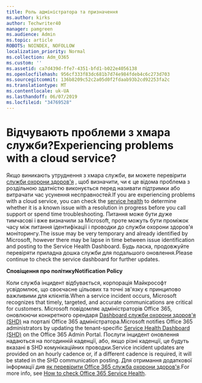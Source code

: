 ```yaml
---
title: Роль адміністратора та призначення
ms.author: kirks
author: Techwriter40
manager: pamgreen
ms.audience: Admin
ms.topic: article
ROBOTS: NOINDEX, NOFOLLOW
localization_priority: Normal
ms.collection: Adm_O365
ms.custom: ''
ms.assetid: ca7d439d-ffe7-4351-bfd1-b022e4056138
ms.openlocfilehash: 956cf333f83dc681b7d74e984fdeb4c6c273d703
ms.sourcegitcommit: 136b8209c52c2a05d0f2fdaab93b2cd92253fa2c
ms.translationtype: MT
ms.contentlocale: uk-UA
ms.lasthandoff: 06/07/2019
ms.locfileid: "34769528"
---
```

# <a name="experiencing-problems-with-a-cloud-service"></a><span data-ttu-id="e0f69-102">Відчувають проблеми з хмара служби?</span><span class="sxs-lookup"><span data-stu-id="e0f69-102">Experiencing problems with a cloud service?</span></span>

<span data-ttu-id="e0f69-103">Якщо виникають утруднення з хмара служби, ви можете перевірити [служби охорони здоров'я](https://admin.microsoft.com/AdminPortal/Home#/servicehealth) , щоб визначити, чи є це відома проблема з роздільною здатністю виконується перед називати підтримки або витрачати час усунення несправностей.</span><span class="sxs-lookup"><span data-stu-id="e0f69-103">If you are experiencing problems with a cloud service, you can check the [service health](https://admin.microsoft.com/AdminPortal/Home#/servicehealth) to determine whether it is a known issue with a resolution in progress before you call support or spend time troubleshooting.</span></span> <span data-ttu-id="e0f69-104">Питання може бути дуже тимчасові і вже визначили за Microsoft, проте можуть бути проміжок часу між питання ідентифікації і проводки до служби охорони здоров'я моніторингу.</span><span class="sxs-lookup"><span data-stu-id="e0f69-104">The issue may be very temporary and already identified by Microsoft, however there may be lapse in time between issue identification and posting to the Service Health Dashboard.</span></span> <span data-ttu-id="e0f69-105">Будь ласка, продовжуйте перевіряти приладна дошка служби для подальшого оновлення.</span><span class="sxs-lookup"><span data-stu-id="e0f69-105">Please continue to check the service dashboard for further updates.</span></span>

<span data-ttu-id="e0f69-106">**Сповіщення про політику**</span><span class="sxs-lookup"><span data-stu-id="e0f69-106">**Notification Policy**</span></span>

<span data-ttu-id="e0f69-107">Коли служба інцидент відбувається, корпорація Майкрософт усвідомлює, що своєчасне цільових та точні зв'язку є принципово важливими для клієнтів.</span><span class="sxs-lookup"><span data-stu-id="e0f69-107">When a service incident occurs, Microsoft recognizes that timely, targeted, and accurate communications are critical for customers.</span></span> <span data-ttu-id="e0f69-108">Microsoft повідомляє адміністраторів Office 365, оновлюючи конкретного орендаря [Dashboard служби охорони здоров'я (SHD)](https://admin.microsoft.com/AdminPortal/Home#/servicehealth) на порталі Office 365 адміністратора.</span><span class="sxs-lookup"><span data-stu-id="e0f69-108">Microsoft notifies Office 365 administrators by updating the tenant-specific [Service Health Dashboard (SHD)](https://admin.microsoft.com/AdminPortal/Home#/servicehealth) on the Office 365 Admin Portal.</span></span> <span data-ttu-id="e0f69-109">Послуги інцидент оновлення надаються на погодинній каденції, або, якщо різні каденції, це будуть вказані в SHD комунікаційних проводки.</span><span class="sxs-lookup"><span data-stu-id="e0f69-109">Service incident updates are provided on an hourly cadence or, if a different cadence is required, it will be stated in the SHD communication posting.</span></span> <span data-ttu-id="e0f69-110">Для отримання додаткової інформації див [як перевірити Office 365 служба охорони здоров'я](https://docs.microsoft.com/office365/enterprise/view-service-health).</span><span class="sxs-lookup"><span data-stu-id="e0f69-110">For more info, see [How to check Office 365 Service Health](https://docs.microsoft.com/office365/enterprise/view-service-health).</span></span>

